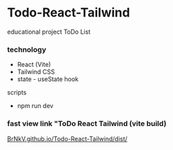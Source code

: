 # Todo-React-Tailwind

educational project ToDo List

### technology

- React (Vite)
- Tailwind CSS
- state - useState hook


scripts 
 - npm run dev
  

### fast view link "ToDo React Tailwind (vite build)
[BrNkV.github.io/Todo-React-Tailwind/dist/](https://brnkv.github.io/Todo-React-Tailwind/dist/)
